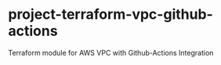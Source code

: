 # project-terraform-vpc-github-actions
Terraform module for AWS VPC with Github-Actions Integration
